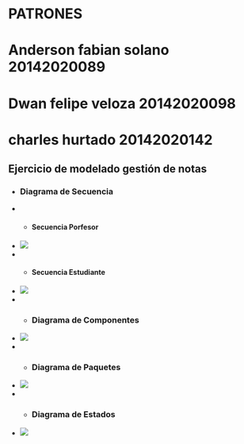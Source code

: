 # **PATRONES**
# **Anderson fabian solano 20142020089**
# **Dwan felipe veloza 20142020098**
# **charles hurtado 20142020142**
## **Ejercicio de modelado gestión de notas**
+ ### Diagrama de Secuencia 
+ + #### Secuencia Porfesor
+ ![](https://raw.githubusercontent.com/Dwan13/Patrones-vacacional/master/Modelo%20de%20secuencia%20profesor.jpg)
+ + #### Secuencia Estudiante
+ ![](https://raw.githubusercontent.com/Dwan13/Patrones-vacacional/master/Modelo%20de%20secuencia%20estudiante.jpg)
+ + ### Diagrama de Componentes
+ ![](https://raw.githubusercontent.com/Dwan13/Patrones-vacacional/master/diagrama%20de%20componentes.jpg)
+ + ### Diagrama de Paquetes
+ ![](https://raw.githubusercontent.com/Dwan13/Patrones-vacacional/master/diagrama%20de%20paquetes.jpg)
+ + ### Diagrama de Estados
+ ![](https://raw.githubusercontent.com/Dwan13/Patrones-vacacional/master/Modelo%20de%20estados.jpg)
